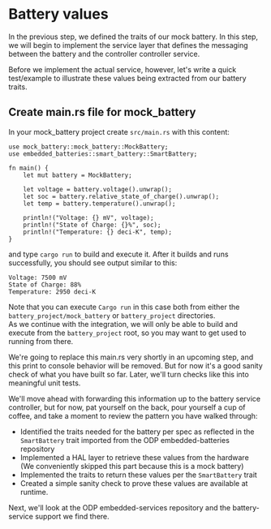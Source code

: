 # Battery values

In the previous step, we defined the traits of our mock battery.  In this step, we will begin to implement the service layer that defines the messaging between the battery and the controller controller service.

Before we implement the actual service, however, let's write a quick test/example to illustrate these values being extracted from our battery traits.

## Create main.rs file for mock_battery

In your mock_battery project create `src/main.rs` with this content:

```
use mock_battery::mock_battery::MockBattery;
use embedded_batteries::smart_battery::SmartBattery;

fn main() {
    let mut battery = MockBattery;

    let voltage = battery.voltage().unwrap();
    let soc = battery.relative_state_of_charge().unwrap();
    let temp = battery.temperature().unwrap();

    println!("Voltage: {} mV", voltage);
    println!("State of Charge: {}%", soc);
    println!("Temperature: {} deci-K", temp);
}
```
and type `cargo run` to build and execute it.
After it builds and runs successfully, you should see output similar to this:
```
Voltage: 7500 mV
State of Charge: 88%
Temperature: 2950 deci-K
```

Note that you can execute `Cargo run` in this case both from either the `battery_project/mock_battery` or `battery_project` directories.  
As we continue with the integration, we will only be able to build and execute from the `battery_project` root, so you may want to get used to running from there.

We're going to replace this main.rs very shortly in an upcoming step, and this print to console behavior will be removed.  But for now it's a good sanity check of what you have built so far.
Later, we'll turn checks like this into meaningful unit tests.

We'll move ahead with forwarding this information up to the battery service controller,
but for now, pat yourself on the back, pour yourself a cup of coffee, and take a moment to review the pattern you have walked through:

- Identified the traits needed for the battery per spec as reflected in the `SmartBattery` trait imported from the ODP embedded-batteries repository
- Implemented a HAL layer to retrieve these values from the hardware (We conveniently skipped this part because this is a mock battery)
- Implemented the traits to return these values per the `SmartBattery` trait
- Created a simple sanity check to prove these values are available at runtime.

Next, we'll look at the ODP embedded-services repository and the battery-service support we find there.



